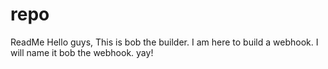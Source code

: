 # repo
ReadMe
Hello guys,
This is bob the builder. I am here to build a webhook. I will name it bob the webhook. yay!

